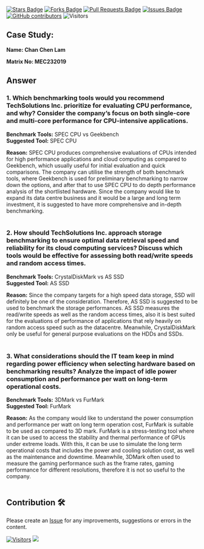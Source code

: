 <a href="https://github.com/drshahizan/computer-system/stargazers"><img src="https://img.shields.io/github/stars/drshahizan/computer-system" alt="Stars Badge"/></a>
<a href="https://github.com/drshahizan/computer-system/network/members"><img src="https://img.shields.io/github/forks/drshahizan/computer-system" alt="Forks Badge"/></a>
<a href="https://github.com/drshahizan/computer-system/pulls"><img src="https://img.shields.io/github/issues-pr/drshahizan/computer-system" alt="Pull Requests Badge"/></a>
<a href="https://github.com/drshahizan/computer-system"><img src="https://img.shields.io/github/issues/drshahizan/computer-system" alt="Issues Badge"/></a>
<a href="https://github.com/drshahizan/computer-system/graphs/contributors"><img alt="GitHub contributors" src="https://img.shields.io/github/contributors/drshahizan/computer-system?color=2b9348"></a>
![Visitors](https://api.visitorbadge.io/api/visitors?path=https%3A%2F%2Fgithub.com%2Fdrshahizan%2Fcomputer-system&labelColor=%23d9e3f0&countColor=%23697689&style=flat)

## Case Study:

**Name: Chan Chen Lam** 

**Matrix No: MEC232019** 

## Answer

### 1. Which benchmarking tools would you recommend TechSolutions Inc. prioritize for evaluating CPU performance, and why? Consider the company’s focus on both single-core and multi-core performance for CPU-intensive applications.

**Benchmark Tools:** SPEC CPU vs Geekbench </br>
**Suggested Tool:** SPEC CPU

**Reason:** SPEC CPU produces comprehensive evaluations of CPUs intended for high performance applications and cloud computing as compared to Geekbench, which usually useful for initial evaluation and quick comparisons. The company can utilise the strength of both benchmark tools, where Geekbench is used for preliminary benchmarking to narrow down the options, and after that to use SPEC CPU to do depth performance analysis of the shortlisted hardware. Since the company would like to expand its data centre business and it would be a large and long term investment, it is suggested to have more comprehensive and in-depth benchmarking.  </br></br>


### 2. How should TechSolutions Inc. approach storage benchmarking to ensure optimal data retrieval speed and reliability for its cloud computing services? Discuss which tools would be effective for assessing both read/write speeds and random access times.

**Benchmark Tools:** CrystalDiskMark vs AS SSD </br>
**Suggested Tool:** AS SSD

**Reason:** Since the company targets for a high speed data storage, SSD will definitely be one of the consideration. Therefore, AS SSD is suggested to be used to benchmark the storage performances. AS SSD measures the read/write speeds as well as the random access times, also it is best suited for the evaluations of performance of applications that rely heavily on random access speed such as the datacentre. Meanwhile, CrystalDiskMark only be useful for general purpose evaluations on the HDDs and SSDs. </br></br>

### 3. What considerations should the IT team keep in mind regarding power efficiency when selecting hardware based on benchmarking results? Analyze the impact of idle power consumption and performance per watt on long-term operational costs.

**Benchmark Tools:** 3DMark vs FurMark </br>
**Suggested Tool:** FurMark

**Reason:** As the company would like to understand the power consumption and performance per watt on long term operation cost, FurMark is suitable to be used as compared to 3D mark. FurMark is a stress-testing tool where it can be used to access the stability and thermal performance of GPUs under extreme loads. With this, it can be use to simulate the long term operational costs that includes the power and cooling solution cost, as well as the maintenance and downtime. Meanwhile, 3DMark often used to measure the gaming performance such as the frame rates, gaming performance for different resolutions, therefore it is not so useful to the company. </br></br>
 



## Contribution 🛠️
Please create an [Issue](https://github.com/drshahizan/computer-system/issues) for any improvements, suggestions or errors in the content.

[![Visitors](https://api.visitorbadge.io/api/visitors?path=https%3A%2F%2Fgithub.com%2Fdrshahizan&labelColor=%23697689&countColor=%23555555&style=plastic)](https://visitorbadge.io/status?path=https%3A%2F%2Fgithub.com%2Fdrshahizan)
![](https://hit.yhype.me/github/profile?user_id=81284918)
